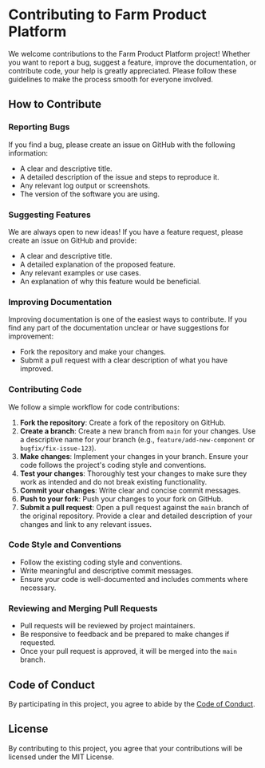 # Contributing to Farm Product Platform

We welcome contributions to the Farm Product Platform project! Whether you want to report a bug, suggest a feature, improve the documentation, or contribute code, your help is greatly appreciated. Please follow these guidelines to make the process smooth for everyone involved.

## How to Contribute

### Reporting Bugs
If you find a bug, please create an issue on GitHub with the following information:
- A clear and descriptive title.
- A detailed description of the issue and steps to reproduce it.
- Any relevant log output or screenshots.
- The version of the software you are using.

### Suggesting Features
We are always open to new ideas! If you have a feature request, please create an issue on GitHub and provide:
- A clear and descriptive title.
- A detailed explanation of the proposed feature.
- Any relevant examples or use cases.
- An explanation of why this feature would be beneficial.

### Improving Documentation
Improving documentation is one of the easiest ways to contribute. If you find any part of the documentation unclear or have suggestions for improvement:
- Fork the repository and make your changes.
- Submit a pull request with a clear description of what you have improved.

### Contributing Code
We follow a simple workflow for code contributions:
1. **Fork the repository**: Create a fork of the repository on GitHub.
2. **Create a branch**: Create a new branch from `main` for your changes. Use a descriptive name for your branch (e.g., `feature/add-new-component` or `bugfix/fix-issue-123`).
3. **Make changes**: Implement your changes in your branch. Ensure your code follows the project's coding style and conventions.
4. **Test your changes**: Thoroughly test your changes to make sure they work as intended and do not break existing functionality.
5. **Commit your changes**: Write clear and concise commit messages.
6. **Push to your fork**: Push your changes to your fork on GitHub.
7. **Submit a pull request**: Open a pull request against the `main` branch of the original repository. Provide a clear and detailed description of your changes and link to any relevant issues.

### Code Style and Conventions
- Follow the existing coding style and conventions.
- Write meaningful and descriptive commit messages.
- Ensure your code is well-documented and includes comments where necessary.

### Reviewing and Merging Pull Requests
- Pull requests will be reviewed by project maintainers.
- Be responsive to feedback and be prepared to make changes if requested.
- Once your pull request is approved, it will be merged into the `main` branch.

## Code of Conduct
By participating in this project, you agree to abide by the [Code of Conduct](CODE_OF_CONDUCT.md).

## License
By contributing to this project, you agree that your contributions will be licensed under the MIT License.
